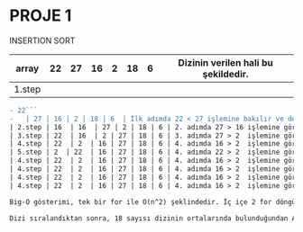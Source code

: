 # PROJE 1

INSERTION SORT

| array  | 22 | 27 | 16 | 2  | 18 | 6  | Dizinin verilen hali bu şekildedir.                                                                   |
|--------|----|----|----|----|---:|----|-------------------------------------------------------------------------------------------------------|
| 1.step | 
```diff
- 22```
-   | 27 | 16 | 2 | 18 | 6  | İlk adımda 22 < 27 işlemine bakılır ve değişim olmaz.                                                 |
| 2.step | 16  | 16  | 27 | 2 | 18 | 6 | 2. adımda 27 > 16 işlemine göre 16 ve 27 sayıları yer değiştirir.                                     |
| 3.step | 22  | 16  | 2 | 27 | 18 | 6 | 3. adımda 27 > 2  işlemine göre 27 ve 2 sayıları yer değiştirir.                                      |
| 4.step | 22  | 2  | 16 | 27 | 18 | 6 | 4. adımda 16 > 2  işlemine göre 16 ve 2 sayıları yer değiştirir.                                      |
| 5.step | 2  | 22  | 16 | 27 | 18 | 6 | 4. adımda 22 > 2  işlemine göre 22 ve 2 sayıları yer değiştirir.                                      |
| 4.step | 22  | 2  | 16 | 27 | 18 | 6 | 4. adımda 16 > 2  işlemine göre 16 ve 2 sayıları yer değiştirir.                                      |
| 4.step | 22  | 2  | 16 | 27 | 18 | 6 | 4. adımda 16 > 2  işlemine göre 16 ve 2 sayıları yer değiştirir.                                      |
| 4.step | 22  | 2  | 16 | 27 | 18 | 6 | 4. adımda 16 > 2  işlemine göre 16 ve 2 sayıları yer değiştirir.                                      |
| 4.step | 22  | 2  | 16 | 27 | 18 | 6 | 4. adımda 16 > 2  işlemine göre 16 ve 2 sayıları yer değiştirir.                                      |

Big-O gösterimi, tek bir for ile O(n^2) şeklindedir. İç içe 2 for döngüsü kullanır.

Dizi sıralandıktan sonra, 18 sayısı dizinin ortalarında bulunduğundan Avarage Case'e girer.





